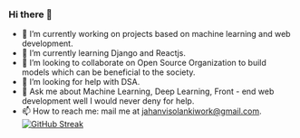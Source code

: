 ### Hi there 👋

<!--
**JAHANVISOLANKI5475/JAHANVISOLANKI5475** is a ✨ _special_ ✨ repository because its `README.md` (this file) appears on your GitHub profile.

Here are some ideas to get you started: -->

- 🔭 I’m currently working on projects based on  machine learning and web development.
- 🌱 I’m currently learning Django and Reactjs.
- 👯 I’m looking to collaborate on Open Source Organization to build models which can be beneficial to the society.
- 🤔 I’m looking for help with DSA.
- 💬 Ask me about Machine Learning, Deep Learning, Front - end web development well I would never deny for help.
- 📫 How to reach me: mail me at jahanvisolankiwork@gmail.com.
[![GitHub Streak](https://github-readme-streak-stats.herokuapp.com?user=JAHANVISOLANKI5475&theme=dark-smoky)](https://git.io/streak-stats)
